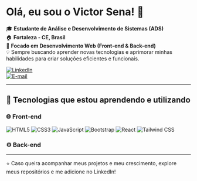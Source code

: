 # Olá, eu sou o Victor Sena! 👋

🎓 **Estudante de Análise e Desenvolvimento de Sistemas (ADS)**  
🏠 **Fortaleza - CE, Brasil**  
🌱 **Focado em Desenvolvimento Web (Front-end & Back-end)**  
💡 Sempre buscando aprender novas tecnologias e aprimorar minhas habilidades para criar soluções eficientes e funcionais.

[![LinkedIn](https://img.shields.io/badge/LinkedIn-0077B5?style=for-the-badge&logo=linkedin&logoColor=white)](https://www.linkedin.com/in/victor-sena-b39283291/)   
[![E-mail](https://img.shields.io/badge/Email-D14836?style=for-the-badge&logo=gmail&logoColor=white)](mailto:seuemail@gmail.com)

---

## 🚀 Tecnologias que estou aprendendo e utilizando

### 🌐 Front-end
![HTML5](https://img.shields.io/badge/HTML5-E34F26?style=for-the-badge&logo=html5&logoColor=white)
![CSS3](https://img.shields.io/badge/CSS3-1572B6?style=for-the-badge&logo=css3&logoColor=white)
![JavaScript](https://img.shields.io/badge/JavaScript-F7DF1E?style=for-the-badge&logo=javascript&logoColor=black)
![Bootstrap](https://img.shields.io/badge/Bootstrap-563D7C?style=for-the-badge&logo=bootstrap&logoColor=white)
![React](https://img.shields.io/badge/React-20232A?style=for-the-badge&logo=react&logoColor=61DAFB)
![Tailwind CSS](https://img.shields.io/badge/Tailwind_CSS-38B2AC?style=for-the-badge&logo=tailwind-css&logoColor=white)

### ⚙️ Back-end

---

⭐ Caso queira acompanhar meus projetos e meu crescimento, explore meus repositórios e me adicione no LinkedIn!

